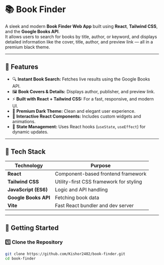 # 📚 Book Finder

A sleek and modern **Book Finder Web App** built using **React**, **Tailwind CSS**, and the **Google Books API**.  
It allows users to search for books by title, author, or keyword, and displays detailed information like the cover, title, author, and preview link — all in a premium black theme.

---

## 🌟 Features

- 🔍 **Instant Book Search:** Fetches live results using the Google Books API.
- 🖼️ **Book Covers & Details:** Displays author, publisher, and preview link.
- ⚡ **Built with React + Tailwind CSS:** For a fast, responsive, and modern UI.
- 🌙 **Premium Dark Theme:** Clean and elegant user experience.
- 💬 **Interactive React Components:** Includes custom widgets and animations.
- 🧠 **State Management:** Uses React hooks (`useState`, `useEffect`) for dynamic updates.

---

## 🧩 Tech Stack

| Technology | Purpose |
|-------------|----------|
| **React** | Component-based frontend framework |
| **Tailwind CSS** | Utility-first CSS framework for styling |
| **JavaScript (ES6)** | Logic and API handling |
| **Google Books API** | Fetching book data |
| **Vite** | Fast React bundler and dev server |

---

## 🚀 Getting Started

### 1️⃣ Clone the Repository
```bash
git clone https://github.com/Kishor2402/book-finder.git
cd book-finder
